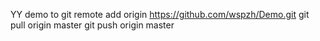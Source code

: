 YY demo to git remote add origin https://github.com/wspzh/Demo.git git pull origin master git push origin master
